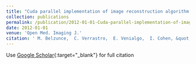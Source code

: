 ```yaml
---
title: "Cuda parallel implementation of image reconstruction algorithm for positron emission tomography"
collection: publications
permalink: /publication/2012-01-01-Cuda-parallel-implementation-of-image-reconstruction-algorithm-for-positron-emission-tomography
date: 2012-01-01
venue: 'Open Med. Imaging J.'
citation: ' M. Belzunce,  C. Verrastro,  E. Venialgo,  I. Cohen, &quot;Cuda parallel implementation of image reconstruction algorithm for positron emission tomography.&quot; Open Med. Imaging J., 2012.'
---
```

Use [Google Scholar](https://scholar.google.com/scholar?q=Cuda+parallel+implementation+of+image+reconstruction+algorithm+for+positron+emission+tomography){:target="_blank"} for full citation